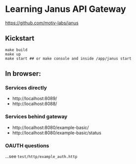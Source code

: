 # Learning Janus API Gateway
https://github.com/motiv-labs/janus


## Kickstart
```shell
make build
make up
make start ## or make console and inside /app/janus start
```

## In browser:
### Services directly
- http://localhost:8089/
- http://localhost:8088/

### Services behind gateway
- http://localhost:8080/example-basic/
- http://localhost:8080/example-basic/status

### OAUTH questions
...see `test/http/example_auth.http`
